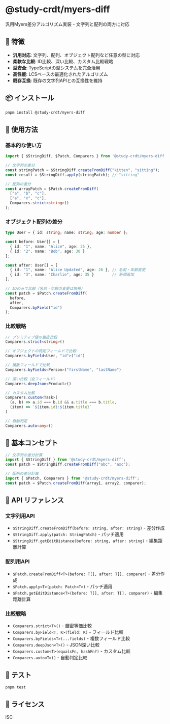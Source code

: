 # @study-crdt/myers-diff

汎用Myers差分アルゴリズム実装 - 文字列と配列の両方に対応

## 🚀 特徴

- **汎用対応**: 文字列、配列、オブジェクト配列など任意の型に対応
- **柔軟な比較**: ID比較、深い比較、カスタム比較戦略
- **型安全**: TypeScriptの型システムを完全活用
- **高性能**: LCSベースの最適化されたアルゴリズム
- **既存互換**: 既存の文字列APIとの互換性を維持

## 📦 インストール

```bash
pnpm install @study-crdt/myers-diff
```

## 🔧 使用方法

### 基本的な使い方

```typescript
import { $StringDiff, $Patch, Comparers } from '@study-crdt/myers-diff';

// 文字列の差分
const stringPatch = $StringDiff.createFromDiff("kitten", "sitting");
const result = $StringDiff.apply(stringPatch); // "sitting"

// 配列の差分
const arrayPatch = $Patch.createFromDiff(
  ["a", "b", "c"],
  ["a", "x", "c"], 
  Comparers.strict<string>()
);
```

### オブジェクト配列の差分

```typescript
type User = { id: string; name: string; age: number };

const before: User[] = [
  { id: "1", name: "Alice", age: 25 },
  { id: "2", name: "Bob", age: 30 }
];

const after: User[] = [
  { id: "1", name: "Alice Updated", age: 26 }, // 名前・年齢変更
  { id: "3", name: "Charlie", age: 35 }        // 新規追加
];

// IDのみで比較（名前・年齢の変更は無視）
const patch = $Patch.createFromDiff(
  before, 
  after, 
  Comparers.byField("id")
);
```

### 比較戦略

```typescript
// プリミティブ値の厳密比較
Comparers.strict<string>()

// オブジェクトの特定フィールドで比較
Comparers.byField<User, "id">("id")

// 複数フィールドで比較
Comparers.byFields<Person>("firstName", "lastName")

// 深い比較（全フィールド）
Comparers.deepJson<Product>()

// カスタム比較
Comparers.custom<Task>(
  (a, b) => a.id === b.id && a.title === b.title,
  (item) => `${item.id}:${item.title}`
)

// 自動判定
Comparers.auto<any>()
```

## 🚀 基本コンセプト

```typescript
// 文字列の差分計算
import { $StringDiff } from '@study-crdt/myers-diff';
const patch = $StringDiff.createFromDiff("abc", "axc");

// 配列の差分計算
import { $Patch, Comparers } from '@study-crdt/myers-diff';
const patch = $Patch.createFromDiff(array1, array2, comparer);
```

## 📖 API リファレンス

### 文字列用API

- `$StringDiff.createFromDiff(before: string, after: string)` - 差分作成
- `$StringDiff.apply(patch: StringPatch)` - パッチ適用
- `$StringDiff.getEditDistance(before: string, after: string)` - 編集距離計算

### 配列用API

- `$Patch.createFromDiff<T>(before: T[], after: T[], comparer)` - 差分作成
- `$Patch.apply<T>(patch: Patch<T>)` - パッチ適用
- `$Patch.getEditDistance<T>(before: T[], after: T[], comparer)` - 編集距離計算

### 比較戦略

- `Comparers.strict<T>()` - 厳密等価比較
- `Comparers.byField<T, K>(field: K)` - フィールド比較
- `Comparers.byFields<T>(...fields)` - 複数フィールド比較
- `Comparers.deepJson<T>()` - JSON深い比較
- `Comparers.custom<T>(equalsFn, hashFn?)` - カスタム比較
- `Comparers.auto<T>()` - 自動判定比較

## 🧪 テスト

```bash
pnpm test
```

## 📄 ライセンス

ISC